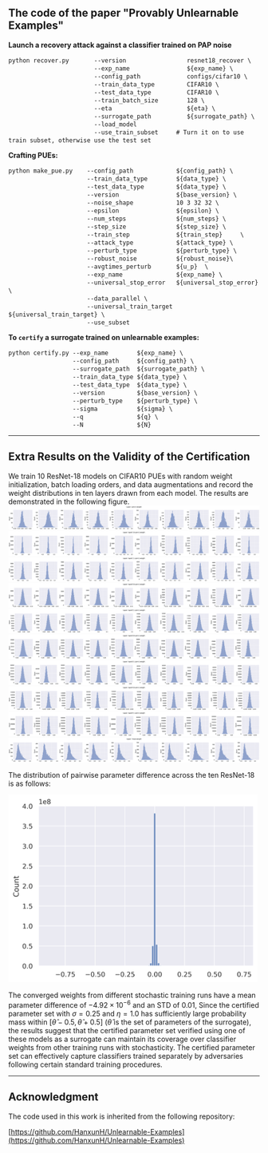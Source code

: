 ## The code of the paper "Provably Unlearnable Examples"

**Launch a recovery attack against a classifier trained on PAP noise**

```
python recover.py       --version                 resnet18_recover \
                        --exp_name                ${exp_name} \
                        --config_path             configs/cifar10 \
                        --train_data_type         CIFAR10 \
                        --test_data_type          CIFAR10 \
                        --train_batch_size        128 \
                        --eta                     ${eta} \
                        --surrogate_path          ${surrogate_path} \
                        --load_model 
                        --use_train_subset     # Turn it on to use train subset, otherwise use the test set
```


**Crafting PUEs:**

```
python make_pue.py    --config_path            ${config_path} \
                      --train_data_type        ${data_type} \
                      --test_data_type         ${data_type} \
                      --version                ${base_version} \
                      --noise_shape            10 3 32 32 \
                      --epsilon                ${epsilon} \
                      --num_steps              ${num_steps} \
                      --step_size              ${step_size} \
                      --train_step             ${train_step}     \
                      --attack_type            ${attack_type} \
                      --perturb_type           ${perturb_type} \
                      --robust_noise           ${robust_noise}\
                      --avgtimes_perturb       ${u_p}  \
                      --exp_name               ${exp_name} \
                      --universal_stop_error   ${universal_stop_error} \
                      --data_parallel \
                      --universal_train_target ${universal_train_target} \
                      --use_subset    
```

**To ```certify``` a surrogate trained on unlearnable examples:**

```
python certify.py --exp_name        ${exp_name} \
                  --config_path     ${config_path} \
                  --surrogate_path  ${surrogate_path} \
                  --train_data_type ${data_type} \
                  --test_data_type  ${data_type} \
                  --version         ${base_version} \
                  --perturb_type    ${perturb_type} \
                  --sigma           ${sigma} \
                  --q               ${q} \
                  --N               ${N}
```

---

## Extra Results on the Validity of the Certification
We train 10 ResNet-18 models on CIFAR10 PUEs with random weight initialization, batch loading orders, and data augmentations and record the weight distributions in ten layers drawn from each model. The results are demonstrated in the following figure.
![Figure1](./resources/layer-conv1.weight-weights-distributions.png)
![Figure2](./resources/layer-layer1.0.conv1.weight-weights-distributions.png)
![Figure3](./resources/layer-layer1.1.conv1.weight-weights-distributions.png)
![Figure4](./resources/layer-layer2.0.conv1.weight-weights-distributions.png)
![Figure5](./resources/layer-layer2.1.conv1.weight-weights-distributions.png)
![Figure6](./resources/layer-layer3.0.conv1.weight-weights-distributions.png)
![Figure7](./resources/layer-layer3.1.conv1.weight-weights-distributions.png)
![Figure7](./resources/layer-layer4.0.conv1.weight-weights-distributions.png)
![Figure7](./resources/layer-layer4.1.conv1.weight-weights-distributions.png)
![Figure7](./resources/layer-linear.weight-weights-distributions.png)

The distribution of pairwise parameter difference across the ten ResNet-18 is as follows:

<img src="./resources/Param-diff-distribution.png" alt="drawing" width="500"/>

The converged weights from different stochastic training runs have a mean parameter difference of $-4.92\times 10^{-6}$ and an STD of $0.01$, 
Since the certified parameter set with $\sigma=0.25$ and $\eta=1.0$ has sufficiently large probability mass within $[\hat{\theta}-0.5, \hat{\theta}+0.5]$ ($\hat{\theta}$ is the set of parameters of the surrogate), the results suggest that the certified parameter set verified using one of these models as a surrogate can maintain its coverage over classifier weights from other training runs with stochasticity. 
The certified parameter set can effectively capture classifiers trained separately by adversaries following certain standard training procedures.

---

## Acknowledgment

The code used in this work is inherited from the following repository:

[https://github.com/HanxunH/Unlearnable-Examples](https://github.com/HanxunH/Unlearnable-Examples)


